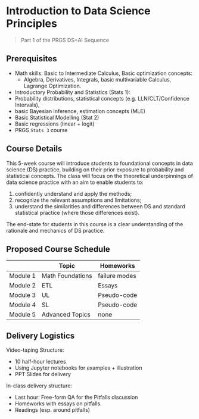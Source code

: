 # Introduction to Data Science Principles
> Part 1 of the PRGS DS+AI Sequence

## Prerequisites
- Math skills: Basic to Intermediate Calculus, Basic optimization concepts:
  -	Algebra, Derivatives, Integrals, basic multivariable Calculus, Lagrange Optimization.	
-	Introductory Probability and Statistics (Stats 1): 
  - Probability distributions, statistical concepts (e.g. LLN/CLT/Confidence Intervals), 
  - basic Bayesian inference, estimation concepts (MLE)
-	Basic Statistical Modelling (Stat 2)
  - Basic regressions (linear + logit)
  - PRGS `Stats 3` course


## Course Details
This 5-week course will introduce students to foundational concepts in data science (DS) practice, building on their prior exposure to probability and statistical concepts. The class will focus on the theoretical underpinnings of data science practice with an aim to enable students to: 
1. confidently understand and apply the methods; 
2. recognize the relevant assumptions and limitations; 
3. understand the similarities and differences between DS and standard statistical practice (where those differences exist).

The end-state for students in this course is a clear understanding of the rationale and mechanics of DS practice.

## Proposed Course Schedule
|  | Topic | Homeworks
|---| ---|---|
|Module 1|Math Foundations |failure modes
|Module 2|ETL| Essays
|Module 3|UL|Pseudo-code
|Module 4|SL|Pseudo-code
|Module 5|Advanced Topics| none


## Delivery Logistics
Video-taping Structure: 
- 10 half-hour lectures
- Using Jupyter notebooks for examples + illustration
- PPT Slides for delivery

In-class delivery structure:
- Last hour: Free-form QA for the Pitfalls discussion
- Homeworks with essays on pitfalls.
- Readings (esp. around pitfalls)
